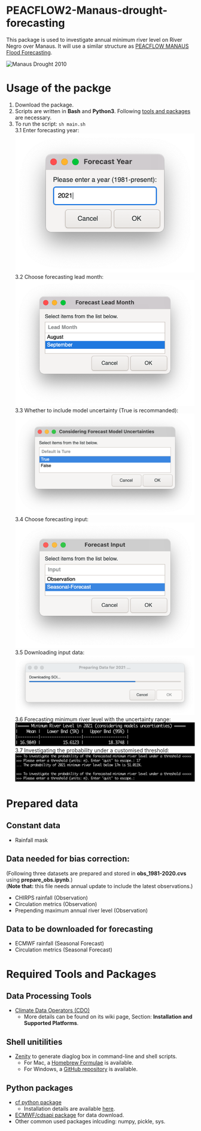 # PEACFLOW2-Manaus-drought-forecasting
This package is used to investigate annual minimum river level on River Negro over Manaus. It will use a similar structure as [PEACFLOW MANAUS Flood Forecasting](https://github.com/achevuturi/PEACFLOW_Manaus-flood-forecasting/tree/master/Using_Observations).

![Manaus Drought 2010](./manaus_drought_2010.png)

# Usage of the packge
1. Download the package.
2. Scripts are written in __Bash__ and __Python3__. Following [tools and packages](#tools) are necessary.
3. To run the script: `sh main.sh`    
  3.1 Enter forecasting year:   
  ![Step1](./github01.png)    
  3.2 Choose forecasting lead month:    
  ![Step2](./github02.png)    
  3.3 Whether to include model uncertainty (True is recommanded):    
  ![Step3](./github03.png)    
  3.4 Choose forecasting input:    
  ![Step4](./github04.png)    
  3.5 Downloading input data:    
  ![Step5](./github05.png)    
  3.6 Forecasting minimum river level with the uncertainty range:    
  ![Step6](./github06.png)     
  3.7 Investigating the probability under a customised threshold:    
  ![Step7](./github07.png)

# Prepared data
## Constant data
* Rainfall mask
## Data needed for bias correction:
(Following three datasets are prepared and stored in __obs_1981-2020.cvs__ using __prepare_obs.ipynb__.)\
(__Note that:__ this file needs annual update to include the latest observations.)
* CHIRPS rainfall (Observation)
* Circulation metrics (Observation)
* Prepending maximum annual river level (Observation)
## Data to be downloaded for forecasting
* ECMWF rainfall (Seasonal Forecast)
* Circulation metrics (Seasonal Forecast)

# <a name="tools"></a>Required Tools and Packages
## Data Processing Tools
* [Climate Data Operators (CDO)](https://code.mpimet.mpg.de/projects/cdo/wiki)
  * More details can be found on its wiki page, Section: __Installation and Supported Platforms__.
## Shell unitilities
* [Zenity](https://help.gnome.org/users/zenity/stable/) to generate diaglog box in command-line and shell scripts.
  * For Mac, a [Homebrew Formulae](https://formulae.brew.sh/formula/zenity) is available.
  * For Windows, a [GitHub repository](https://github.com/kvaps/zenity-windows) is available.
## Python packages
* [cf python package](https://ncas-cms.github.io/cf-python/)
  * Installation details are available [here](https://ncas-cms.github.io/cf-python/installation.html). 
* [ECMWF/cdsapi package](https://github.com/ecmwf/cdsapi) for data download.
* Other common used packages inlcuding: numpy, pickle, sys.
